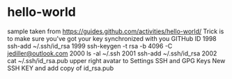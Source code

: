 # hello-world
sample taken from https://guides.github.com/activities/hello-world/
Trick is to make sure you've got your key synchronized with you GITHub ID
 1998  ssh-add ~/.ssh/id_rsa
 1999  ssh-keygen -t rsa -b 4096 -C jediller@outlook.com
 2000  ls -al ~/.ssh
 2001  ssh-add ~/.ssh/id_rsa
 2002  cat ~/.ssh/id_rsa.pub 
upper right avatar to Settings
SSH and GPG Keys
New SSH KEY
and add copy of id_rsa.pub
